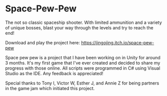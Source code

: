 # Space-Pew-Pew
The not so classic spaceship shooter. With limited ammunition and a variety of unique bosses, blast your way through the levels and try to reach the end!

Download and play the project here: https://jingojing.itch.io/space-pew-pew

Space pew pew is a project that I have been working on in Unity for around 3 months. It's my first game that I've ever created and decided to share my progress with those online. All scripts were programmed in C# using Visual Studio as the IDE. Any feedback is appreciated!

Special thanks to Tony I, Victor W, Esther J, and Annie Z for being partners in the game jam which initiated this project.
